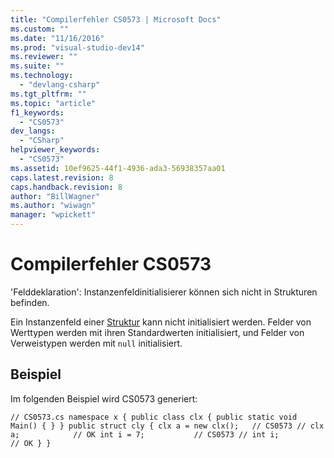 ```yaml
---
title: "Compilerfehler CS0573 | Microsoft Docs"
ms.custom: ""
ms.date: "11/16/2016"
ms.prod: "visual-studio-dev14"
ms.reviewer: ""
ms.suite: ""
ms.technology: 
  - "devlang-csharp"
ms.tgt_pltfrm: ""
ms.topic: "article"
f1_keywords: 
  - "CS0573"
dev_langs: 
  - "CSharp"
helpviewer_keywords: 
  - "CS0573"
ms.assetid: 10ef9625-44f1-4936-ada3-56938357aa01
caps.latest.revision: 8
caps.handback.revision: 8
author: "BillWagner"
ms.author: "wiwagn"
manager: "wpickett"
---
```

# Compilerfehler CS0573
'Felddeklaration': Instanzenfeldinitialisierer können sich nicht in Strukturen befinden.  
  
 Ein Instanzenfeld einer [Struktur](../../csharp/language-reference/keywords/struct.md) kann nicht initialisiert werden. Felder von Werttypen werden mit ihren Standardwerten initialisiert, und Felder von Verweistypen werden mit `null` initialisiert.  
  
## Beispiel  
 Im folgenden Beispiel wird CS0573 generiert:  
  
```  
// CS0573.cs namespace x { public class clx { public static void Main() { } } public struct cly { clx a = new clx();   // CS0573 // clx a;            // OK int i = 7;           // CS0573 // int i;            // OK } }  
```
